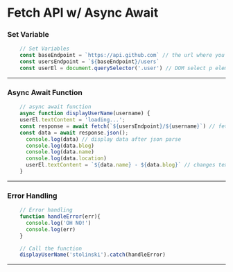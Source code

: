 # Fetch API w/ Async Await
### Set Variable 
```js
    // Set Variables
    const baseEndpoint = `https://api.github.com` // the url where you get the data 
    const usersEndpoint = `${baseEndpoint}/users`
    const userEl = document.querySelector('.user') // DOM select p element
```

------------------------------------------------
### Async Await Function
```js
    // async await function 
    async function displayUserName(username) {  
    userEl.textContent = 'loading...';
    const response = await fetch(`${usersEndpoint}/${username}`) // fetch the data 
    const data = await response.json();
      console.log(data) // display data after json parse
      console.log(data.blog)
      console.log(data.name)
      console.log(data.location)
      userEl.textContent = `${data.name} - ${data.blog}` // changes textContent 
    }

```
------------------------------------------------
### Error Handling 
```js
    // Error handling 
    function handleError(err){
      console.log('OH NO!')
      console.log(err)
    }

    // Call the function 
    displayUserName('stolinski').catch(handleError)

```

------------------------------------------------